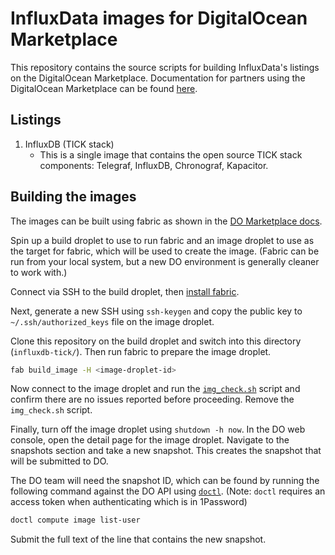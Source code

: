 # InfluxData images for DigitalOcean Marketplace

This repository contains the source scripts for building InfluxData's listings
on the DigitalOcean Marketplace. Documentation for partners using the
DigitalOcean Marketplace can be found
[here](https://github.com/digitalocean/marketplace-partners).

## Listings

1. InfluxDB (TICK stack)
    - This is a single image that contains the open source TICK stack
      components: Telegraf, InfluxDB, Chronograf, Kapacitor.

## Building the images

The images can be built using fabric as shown in the [DO Marketplace docs](https://github.com/digitalocean/marketplace-partners/blob/master/marketplace_docs/build-an-image-fabric.md).

Spin up a build droplet to use to run fabric and an image droplet to use as the target for fabric, which will be used to create the image. (Fabric can be run from your local system, but a new DO environment is generally cleaner to work with.)

Connect via SSH to the build droplet, then [install fabric](http://www.fabfile.org/).

Next, generate a new SSH using `ssh-keygen` and copy the public key to `~/.ssh/authorized_keys` file on the image droplet.

Clone this repository on the build droplet and switch into this directory (`influxdb-tick/`). Then run fabric to prepare the image droplet.

```sh
fab build_image -H <image-droplet-id>
```

Now connect to the image droplet and run the [`img_check.sh`](https://raw.githubusercontent.com/digitalocean/marketplace-partners/master/marketplace_validation/img_check.sh) script and confirm there are no issues reported before proceeding. Remove the `img_check.sh` script.

Finally, turn off the image droplet using `shutdown -h now`. In the DO web console, open the detail page for the image droplet. Navigate to the snapshots section and take a new snapshot. This creates the snapshot that will be submitted to DO.

The DO team will need the snapshot ID, which can be found by running the following command against the DO API using [`doctl`](https://github.com/digitalocean/doctl). (Note: `doctl` requires an access token when authenticating which is in 1Password)

```sh
doctl compute image list-user
```

Submit the full text of the line that contains the new snapshot.
